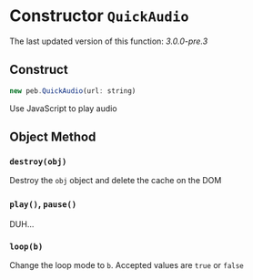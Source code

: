 # Constructor `QuickAudio`
The last updated version of this function: *3.0.0-pre.3*
## Construct
```javascript
new peb.QuickAudio(url: string)
```
Use JavaScript to play audio
## Object Method
### `destroy(obj)`
Destroy the `obj` object and delete the cache on the DOM
### `play()`, `pause()`
DUH...
### `loop(b)`
Change the loop mode to `b`. Accepted values are `true` or `false`
